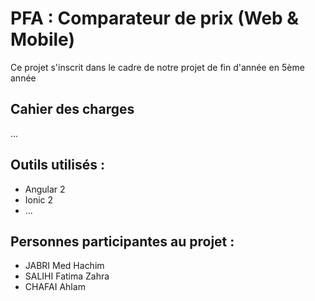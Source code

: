 # PFA : Comparateur de prix (Web & Mobile)

Ce projet s'inscrit dans le cadre de notre projet de fin d'année en 5ème année


## Cahier des charges

...

## Outils utilisés :
- Angular 2
- Ionic 2
- ...

## Personnes participantes au projet :
- JABRI Med Hachim
- SALIHI Fatima Zahra
- CHAFAI Ahlam

